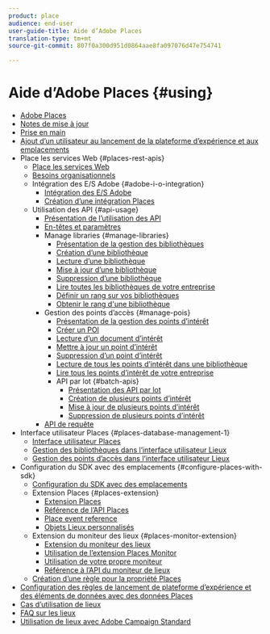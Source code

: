 ```yaml
---
product: place
audience: end-user
user-guide-title: Aide d’Adobe Places
translation-type: tm+mt
source-git-commit: 807f0a300d951d0864aae8fa097076d47e754741

---
```



# Aide d’Adobe Places {#using}

+ [Adobe Places](home.md)
+ [Notes de mise à jour](release-notes.md)
+ [Prise en main](getting-started.md)
+ [Ajout d’un utilisateur au lancement de la plateforme d’expérience et aux emplacements](adding-a-user-to-places.md)
+ Place les services Web {#places-rest-apis}
   + [Place les services Web](places-rest-apis/places-web-services.md)
   + [Besoins organisationnels](places-rest-apis/organizational-requirements.md)
   + Intégration des E/S Adobe {#adobe-i-o-integration}
      + [Intégration des E/S Adobe](places-rest-apis/adobe-i-o-integration/adobe-i-o-integration.md)
      + [Création d’une intégration Places](places-rest-apis/adobe-i-o-integration/create-a-places-integration.md)
   + Utilisation des API {#api-usage}
      + [Présentation de l’utilisation des API](places-rest-apis/api-usage/api-usage.md)
      + [En-têtes et paramètres](places-rest-apis/api-usage/headers-and-parameters.md)
      + Manage libraries {#manage-libraries}
         + [Présentation de la gestion des bibliothèques](places-rest-apis/api-usage/manage-libraries/manage-libraries.md)
         + [Création d’une bibliothèque](places-rest-apis/api-usage/manage-libraries/create-a-library.md)
         + [Lecture d’une bibliothèque](places-rest-apis/api-usage/manage-libraries/read-a-library.md)
         + [Mise à jour d’une bibliothèque](places-rest-apis/api-usage/manage-libraries/update-a-library.md)
         + [Suppression d’une bibliothèque](places-rest-apis/api-usage/manage-libraries/delete-a-library.md)
         + [Lire toutes les bibliothèques de votre entreprise](places-rest-apis/api-usage/manage-libraries/read-all-libraries-in-your-organization.md)
         + [Définir un rang sur vos bibliothèques](places-rest-apis/api-usage/manage-libraries/set-a-ran-on-your-libraries.md)
         + [Obtenir le rang d'une bibliothèque](places-rest-apis/api-usage/manage-libraries/get-a-librarys-rank.md)
      + Gestion des points d’accès {#manage-pois}
         + [Présentation de la gestion des points d’intérêt](places-rest-apis/api-usage/manage-pois/manage-pois.md)
         + [Créer un POI](places-rest-apis/api-usage/manage-pois/create-a-poi.md)
         + [Lecture d’un document d’intérêt](places-rest-apis/api-usage/manage-pois/read-a-poi.md)
         + [Mettre à jour un point d’intérêt](places-rest-apis/api-usage/manage-pois/update-a-poi.md)
         + [Suppression d’un point d’intérêt](places-rest-apis/api-usage/manage-pois/delete-a-poi.md)
         + [Lecture de tous les points d’intérêt dans une bibliothèque](places-rest-apis/api-usage/manage-pois/read-all-pois-in-a-library.md)
         + [Lire tous les points d’intérêt de votre entreprise](places-rest-apis/api-usage/manage-pois/read-all-pois-in-your-organization.md)
         + API par lot {#batch-apis}
            + [Présentation des API par lot](places-rest-apis/api-usage/manage-pois/batch-apis/batch-apis.md)
            + [Création de plusieurs points d’intérêt](places-rest-apis/api-usage/manage-pois/batch-apis/create-multiple-pois.md)
            + [Mise à jour de plusieurs points d’intérêt](places-rest-apis/api-usage/manage-pois/batch-apis/update-multiple-pois.md)
            + [Suppression de plusieurs points d’intérêt](places-rest-apis/api-usage/manage-pois/batch-apis/delete-multiple-pois.md)
      + [API de requête](places-rest-apis/api-usage/query-apis.md)
+ Interface utilisateur Places {#places-database-management-1}
   + [Interface utilisateur Places](places-database-management-1/places-database-management.md)
   + [Gestion des bibliothèques dans l’interface utilisateur Lieux](places-database-management-1/manage-libraries-in-the-places-ui.md)
   + [Gestion des points d’accès dans l’interface utilisateur Lieux](places-database-management-1/managing-pois-in-the-places-ui.md)
+ Configuration du SDK avec des emplacements {#configure-places-with-sdk}
   + [Configuration du SDK avec des emplacements](configure-places-in-the-sdk/configure-places-in-the-sdk.md)
   + Extension Places {#places-extension}
      + [Extension Places](configure-places-in-the-sdk/places-extension/places-extension.md)
      + [Référence de l’API Places](configure-places-in-the-sdk/places-extension/places-api-reference.md)
      + [Place event reference](configure-places-in-the-sdk/places-extension/places-event-ref.md)
      + [Objets Lieux personnalisés](configure-places-in-the-sdk/places-extension/cust-places-objects.md)
   + Extension du moniteur des lieux {#places-monitor-extension}
      + [Extension du moniteur des lieux](configure-places-in-the-sdk/places-monitor-extension/places-monitor-extension.md)
      + [Utilisation de l’extension Places Monitor](configure-places-in-the-sdk/places-monitor-extension/using-places-monitor-extension.md)
      + [Utilisation de votre propre moniteur](configure-places-in-the-sdk/places-monitor-extension/using-your-own-monitor.md)
      + [Référence à l’API du moniteur de lieux](configure-places-in-the-sdk/places-monitor-extension/places-monitor-api-reference.md)
   + [Création d’une règle pour la propriété Places](configure-places-in-the-sdk/create-rule-places-property.md)
+ [Configuration des règles de lancement de plateforme d’expérience et des éléments de données avec des données Places](rules-data-elements-places-data.md)
+ [Cas d’utilisation de lieux](places-use-cases.md)
+ [FAQ sur les lieux](places-faqs.md)
+ [Utilisation de lieux avec Adobe Campaign Standard](using-places-with-acs.md)
